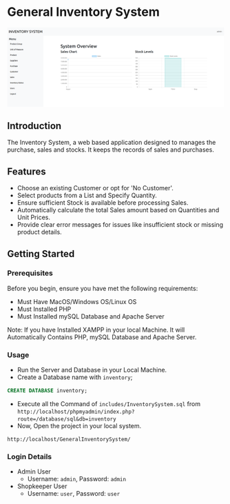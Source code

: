 # General Inventory System
!["ScreenShot"](ScreenShot.png)
## Introduction
The Inventory System, a web based application designed to manages the purchase, sales and stocks. It keeps the records of sales and purchases. 

## Features
- Choose an existing Customer or opt for 'No Customer'.
- Select products from a List and Specify Quantity.
- Ensure sufficient Stock is available before processing Sales.
- Automatically calculate the total Sales amount based on Quantities and Unit Prices.
- Provide clear error messages for issues like insufficient stock or missing product details.

## Getting Started

### Prerequisites

Before you begin, ensure you have met the following requirements:

- Must Have MacOS/Windows OS/Linux OS
- Must Installed PHP
- Must Installed mySQL Database and Apache Server

Note: If you have Installed XAMPP in your local Machine. It will Automatically Contains PHP, mySQL Database and Apache Server.


### Usage
- Run the Server and Database in your Local Machine.
- Create a Database name with `inventory`;
```sql
CREATE DATABASE inventory;
```
- Execute all the Command of `includes/InventorySystem.sql` from `http://localhost/phpmyadmin/index.php?route=/database/sql&db=inventory`
- Now, Open the project in your local system.
```url
http://localhost/GeneralInventorySystem/
 ```

### Login Details
- Admin User
  - Username: `admin`,  Password: `admin`
- Shopkeeper User
  - Username: `user`, Password: `user`
